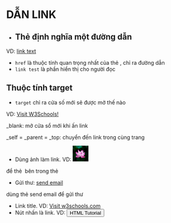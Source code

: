 # DẪN LINK
- ## Thẻ <a> </a> định nghĩa một đường dẫn

VD: <a href="url">link text</a>
- `href` là thuộc tính quan trọng nhất của thẻ <a> </a>, chỉ ra đường dẫn
- `link test` là phần hiển thị cho người đọc
## Thuộc tính target
- `target` chỉ ra cửa số mới sẽ được mở thế nào

VD: <a href="https://www.w3schools.com/" target="_blank">Visit W3Schools!</a>

_blank: mở cửa sổ mới khi ấn link

_self = _parent = _top: chuyển đến link trong cùng trang

- Dùng ảnh làm link. VD: <a href="https://www.w3schools.com/html/default.asp">
<img src="123.jpg" alt="HTML tutorial" style="width:42px;height:42px;"></a>

để thẻ <img> bên trong thẻ <a></a>

- Gửi thư: <a href="mailto:ccrazykart125@gmail.com"> send email</a>

dùng thẻ send email để gửi thư
- Link title. VD: <a href="https://www.w3schools.com/" title="go to w3schools" target="_blank">Visit w3schools.com</a>
- Nút nhấn là link. VD: <button onclick="document.location='default.asp'">HTML Tutorial</button>